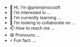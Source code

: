 - 👋 Hi, I’m @premjimocsoft
- 👀 I’m interested in ...
- 🌱 I’m currently learning ...
- 💞️ I’m looking to collaborate on ...
- 📫 How to reach me ...
- 😄 Pronouns: ...
- ⚡ Fun fact: ...

<!---
premjimocsoft/premjimocsoft is a ✨ special ✨ repository because its `README.md` (this file) appears on your GitHub profile.
You can click the Preview link to take a look at your changes.
--->
